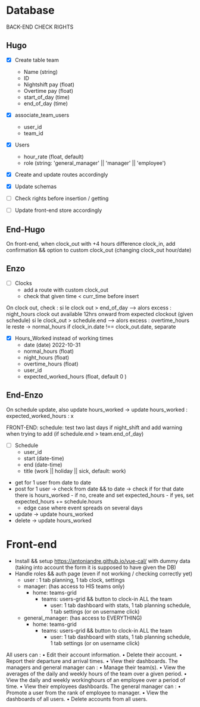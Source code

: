 
# Database
BACK-END CHECK RIGHTS


## Hugo

- [x] Create table team 
	- Name (string)
	- ID
	- Nightshift pay (float)
	- Overtime pay (float)
	- start_of_day (time)
	- end_of_day (time) 

- [x] associate_team_users
  - user_id
  - team_id

- [x] Users
	- hour_rate (float, default)
	- role (string: 'general_manager' || 'manager' || 'employee')


- [x] Create and update routes accordingly 
- [x] Update schemas
- [ ] Check rights before insertion / getting
- [ ] Update front-end store accordingly
## End-Hugo

On front-end, when clock_out with +4 hours difference clock_in, add confirmation && option to custom clock_out (changing clock_out hour/date)

## Enzo
- [ ] Clocks
	- add a route with custom clock_out
	- check that given time < curr_time before insert

On clock out, check : si le clock out > end_of_day --> alors excess : night_hours
clock out available 12hrs onward from expected clockout (given schedule)
si le clock_out > schedule.end --> alors excess : overtime_hours
le reste -> normal_hours
if clock_in.date !== clock_out.date, separate

- [x] Hours_Worked instead of working times
	- date (date) 2022-10-31
	- normal_hours (float)
	- night_hours (float)
	- overtime_hours (float)
	- user_id
	- expected_worked_hours (float, default 0 )
## End-Enzo

On schedule update, also update hours_worked
  -> update hours_worked : expected_worked_hours : x
  
FRONT-END: schedule: test two last days if night_shift and add warning when trying to add
(if schedule.end > team.end_of_day)

- [ ] Schedule
	- user_id
	- start (date-time)
	- end (date-time)
	- title (work || holiday || sick, default: work)
- get for 1 user from date to date
- post for 1 user
	-> check from date && to date
	-> check if for that date there is hours_worked
		- if no, create and set expected_hours
		- if yes, set expected_hours += schedule.hours
	- edge case where event spreads on several days
- update
	-> update hours_worked
- delete
	-> update hours_worked

# Front-end
- Install && setup https://antoniandre.github.io/vue-cal/ with dummy data (taking into account the form it is supposed to have given the DB)
- Handle roles && auth page (even if not working / checking correctly yet)
  - user : 1 tab planning, 1 tab clock, settings
  - manager: (has access to HIS teams only)
    - home: teams-grid
      - teams: users-grid && button to clock-in ALL the team
        - user: 1 tab dashboard with stats, 1 tab planning schedule, 1 tab settings (or on username click)
  - general_manager: (has access to EVERYTHING)
    - home: teams-grid  
      - teams: users-grid && button to clock-in ALL the team
        - user: 1 tab dashboard with stats, 1 tab planning schedule, 1 tab settings (or on username click)


All users can :
• Edit their account information.
• Delete their account.
• Report their departure and arrival times. 
• View their dashboards.
The managers and general manager can :
• Manage their team(s).
• View the averages of the daily and weekly hours of the team over a given period. 
• View the daily and weekly workinghours of an employee over a period of time. • View their employees dashboards.
The general manager can :
• Promote a user from the rank of employee to manager. 
• View the dashboards of all users.
• Delete accounts from all users.
